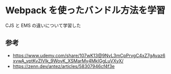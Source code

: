 # Webpack を使ったバンドル方法を学習

CJS と EMS の違いについて学習した

## 参考

- https://www.udemy.com/share/107wK13@9NvL3mCpPrvgC4xZ7gAvaz6xvwA_vptKvZIVlk_9WovK_XSMarMy4MkIGgLuVXyX/
- https://zenn.dev/antez/articles/58307946cf4f3e
